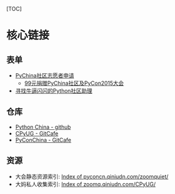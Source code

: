 [TOC]

# 核心链接

## 表单

- [PyChina社区志愿者申请](https://jinshuju.net/f/hNGEHA)
    - [99元捐赠PyChina社区及PyCon2015大会](https://jinshuju.net/f/jMnL83)
- [寻找牛逼闪闪的Python社区助理](https://jinshuju.net/f/M1b7K2)


## 仓库

- [Python China - github](https://github.com/PyChina)
- [CPyUG - GitCafe](https://gitcafe.com/CPyUG)
- [PyConChina - GitCafe](https://gitcafe.com/PyConChina)

## 资源

- 大会静态资源索引: [Index of pyconcn.qiniudn.com/zoomquiet/](http://pyconcn.qiniudn.com/zoomquiet/)
- 大妈私人收集索引: [Index of zoomq.qiniudn.com/CPyUG/](http://zoomq.qiniudn.com/CPyUG/index.html)

